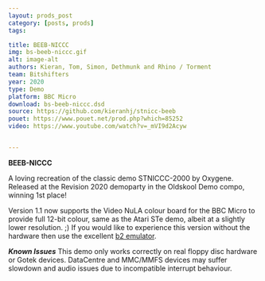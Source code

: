 ```yaml
---
layout: prods_post
category: [posts, prods]
tags: 

title: BEEB-NICCC
img: bs-beeb-niccc.gif
alt: image-alt
authors: Kieran, Tom, Simon, Dethmunk and Rhino / Torment
team: Bitshifters
year: 2020
type: Demo
platform: BBC Micro
download: bs-beeb-niccc.dsd
source: https://github.com/kieranhj/stnicc-beeb
pouet: https://www.pouet.net/prod.php?which=85252
video: https://www.youtube.com/watch?v=_mVI9d2Acyw


---
```


**BEEB-NICCC**

A loving recreation of the classic demo STNICCC-2000 by Oxygene. Released at the Revision 2020 demoparty in the Oldskool Demo compo, winning 1st place!

Version 1.1 now supports the Video NuLA colour board for the BBC Micro to provide full 12-bit colour, same as the Atari STe demo, albeit at a slightly lower resolution. ;) If you would like to experience this version without the hardware then use the excellent [b2 emulator](https://github.com/tom-seddon/b2).

***Known Issues***
This demo only works correctly on real floppy disc hardware or Gotek devices. DataCentre and MMC/MMFS devices may suffer slowdown and audio issues due to incompatible interrupt behaviour.
